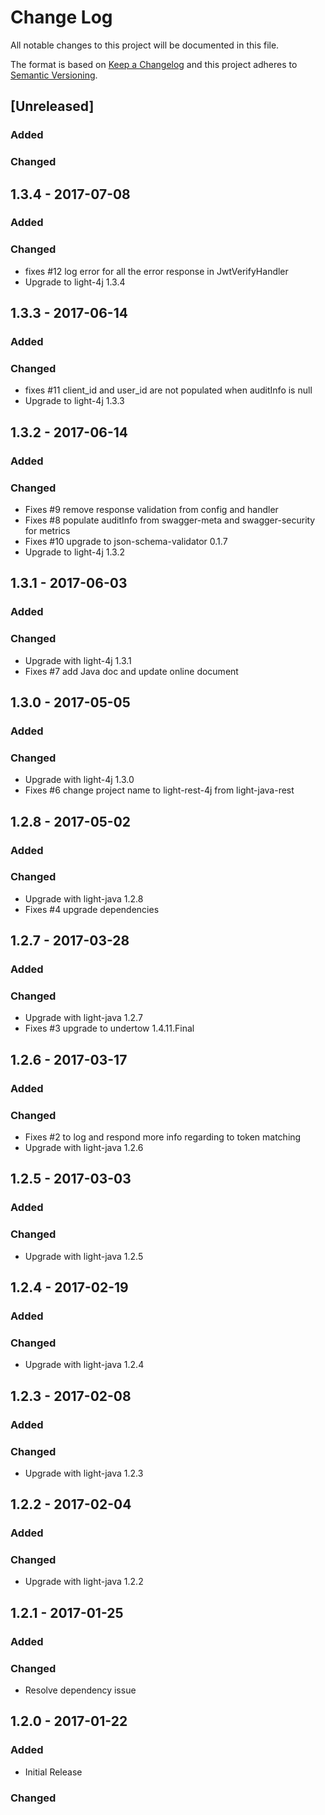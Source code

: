 # Change Log
All notable changes to this project will be documented in this file.

The format is based on [Keep a Changelog](http://keepachangelog.com/)
and this project adheres to [Semantic Versioning](http://semver.org/).

## [Unreleased]
### Added

### Changed

## 1.3.4 - 2017-07-08
### Added

### Changed
- fixes #12 log error for all the error response in JwtVerifyHandler
- Upgrade to light-4j 1.3.4

## 1.3.3 - 2017-06-14
### Added

### Changed
- fixes #11 client_id and user_id are not populated when auditInfo is null
- Upgrade to light-4j 1.3.3

## 1.3.2 - 2017-06-14
### Added

### Changed
- Fixes #9 remove response validation from config and handler
- Fixes #8 populate auditInfo from swagger-meta and swagger-security for metrics
- Fixes #10 upgrade to json-schema-validator 0.1.7
- Upgrade to light-4j 1.3.2

## 1.3.1 - 2017-06-03
### Added

### Changed
- Upgrade with light-4j 1.3.1
- Fixes #7 add Java doc and update online document

## 1.3.0 - 2017-05-05
### Added

### Changed
- Upgrade with light-4j 1.3.0
- Fixes #6 change project name to light-rest-4j from light-java-rest

## 1.2.8 - 2017-05-02
### Added

### Changed
- Upgrade with light-java 1.2.8
- Fixes #4 upgrade dependencies

## 1.2.7 - 2017-03-28
### Added

### Changed
- Upgrade with light-java 1.2.7
- Fixes #3 upgrade to undertow 1.4.11.Final

## 1.2.6 - 2017-03-17
### Added

### Changed
- Fixes #2 to log and respond more info regarding to token matching
- Upgrade with light-java 1.2.6

## 1.2.5 - 2017-03-03
### Added

### Changed
- Upgrade with light-java 1.2.5

## 1.2.4 - 2017-02-19
### Added

### Changed
- Upgrade with light-java 1.2.4

## 1.2.3 - 2017-02-08
### Added

### Changed
- Upgrade with light-java 1.2.3

## 1.2.2 - 2017-02-04
### Added

### Changed
- Upgrade with light-java 1.2.2

## 1.2.1 - 2017-01-25
### Added

### Changed
- Resolve dependency issue

## 1.2.0 - 2017-01-22
### Added
- Initial Release

### Changed
